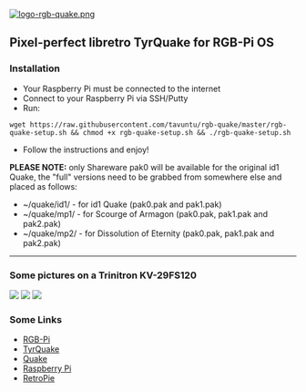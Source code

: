 [![logo-rgb-quake.png](https://i.postimg.cc/Y0XvQPG2/logo-rgb-quake.png)](https://postimg.cc/9w7XhJYs)

## Pixel-perfect libretro TyrQuake for RGB-Pi OS

### Installation

* Your Raspberry Pi must be connected to the internet
* Connect to your Raspberry Pi via SSH/Putty
* Run:

```
wget https://raw.githubusercontent.com/tavuntu/rgb-quake/master/rgb-quake-setup.sh && chmod +x rgb-quake-setup.sh && ./rgb-quake-setup.sh
```
* Follow the instructions and enjoy!

**PLEASE NOTE:** only Shareware pak0 will be available for the original id1 Quake, the "full" versions need to be grabbed from somewhere else and placed as follows:

* ~/quake/id1/ - for id1 Quake (pak0.pak and pak1.pak)
* ~/quake/mp1/ - for Scourge of Armagon (pak0.pak, pak1.pak and pak2.pak)
* ~/quake/mp2/ - for Dissolution of Eternity (pak0.pak, pak1.pak and pak2.pak)

---

### Some pictures on a Trinitron KV-29FS120

![](https://i.postimg.cc/T3yT0Qs6/quake2.jpg)
![](https://i.postimg.cc/DzLnk0Fp/quake3.jpg)
![](https://i.postimg.cc/3Rh7Khx8/quake4.jpg)

### Some Links

* [RGB-Pi](https://www.rgb-pi.com/)
* [TyrQuake](https://docs.libretro.com/library/tyrquake/)
* [Quake](https://en.wikipedia.org/wiki/Quake_(video_game))
* [Raspberry Pi](https://www.raspberrypi.org/)
* [RetroPie](https://retropie.org.uk/)
